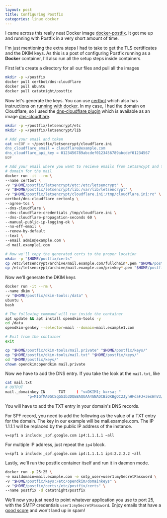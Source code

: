 ```yaml
---
layout: post
title: Configuring Postfix
categories: linux docker
---
```

I came across this really neat Docker image
[docker-postfix](https://github.com/catatnight/docker-postfix). It got me up
and running with Postfix in a very short amount of time.

I'm just mentioning the extra steps I had to take to get the TLS certificates
and the DKIM keys. As this is a post of configuring Postfix running as a
**Docker** container, I'll also run all the setup steps inside containers.

First let's create a directory for all our files and pull all the images

```bash
mkdir -p ~/postfix
docker pull certbot/dns-cloudflare
docker pull ubuntu
docker pull catatnight/postfix
```

Now let's generate the keys. You can use
[certbot](https://github.com/certbot/certbot) which also has instructions on
[running with docker](
https://certbot.eff.org/docs/install.html#running-with-docker). In my case, I
had the domain on Cloudflare, so I used the [dns-cloudflare plugin](
https://certbot-dns-cloudflare.readthedocs.io/en/stable/) which is available as
an image [dns-cloudflare](
https://hub.docker.com/r/certbot/dns-cloudflare).

```bash
mkdir -p ~/postfix/letsencrypt/etc
mkdir -p ~/postfix/letsencrypt/lib

# Add your email and token
cat <<EOF > ~/postfix/letsencrypt/cloudflare.ini
dns_cloudflare_email = cloudflare@example.com
dns_cloudflare_api_key = 0123456789abcdef0123456789abcdef01234567
EOF

# Add your email where you want to recieve emails from LetsEncypt and the
# domain for the mail
docker run -it --rm \
--name certbot \
-v "$HOME/postfix/letsencrypt/etc:/etc/letsencrypt" \
-v "$HOME/postfix/letsencrypt/lib:/var/lib/letsencrypt" \
-v "$HOME/postfix/letsencrypt/cloudflare.ini:/tmp/cloudflare.ini:ro" \
certbot/dns-cloudflare certonly \
--agree-tos \
--dns-cloudflare \
--dns-cloudflare-credentials /tmp/cloudflare.ini \
--dns-cloudflare-propagation-seconds 60 \
--manual-public-ip-logging-ok \
--no-eff-email \
--renew-by-default
--text \
--email admin@example.com \
-d mail.example1.com

# Now we'll copy the generated certs to the proper location
mkdir -p "$HOME/postfix/certs"
cp /etc/letsencrypt/archive/mail.example.com/fullchain*.pem "$HOME/postfix/certs/mail.example.com.crt"
cp /etc/letsencrypt/archive/mail.example.com/privkey*.pem "$HOME/postfix/certs/mail.example.com.key"
```

Now we'll generate the DKIM keys

```bash
docker run -it --rm \
--name dkim \
-v "$HOME/postfix/dkim-tools:/data" \
ubuntu \
bash

# The following command will run inside the container
apt update && apt install opendkim-tools -y
cd /data
opendkim-genkey --selector=mail --domain=mail.example1.com

# Exit from the container
exit

cp "$HOME/postfix/dkim-tools/mail.private" "$HOME/postfix/keys/"
cp "$HOME/postfix/dkim-tools/mail.txt" "$HOME/postfix/keys/"
cd "$HOME/postfix/keys/"
chown opendkim:opendkim mail.private
```

Now we have to add the DNS entry. If you take the look at the `mail.txt`, like

```bash
cat mail.txt
# OUTPUT
mail._domainkey IN      TXT     ( "v=DKIM1; k=rsa; "
          "p=MIGfMA0GCSqGSIb3DQEBAQUAA4GNADCBiQKBgQC2JynHFdaFJ+3esWnV3/ayG0rRAb8AxWa900ffYV22bpEYTO7WXAy5w1igWAEmtyzeRDlEngZAhw3GVQWsmSkydMTIvTNG9P1qXC+q23bxpq3yxxy8urqw42QusYV9n6HbU6dI6iNz0HJplQ95T6FFi7YAgzN8wuNCON0n9h9WSwIDAQAB" )  ; ----- DKIM key mail for mail.example.com
```

You will have to add the TXT entry in your domain's DNS records.


For SPF record, you need to add the following as the value of a TXT entry for
the domain. The key in our example will be mail.example.com. The IP 1.1.1.1 will
be replaced by the public IP address of the instance.

```
v=spf1 a include:_spf.google.com ip4:1.1.1.1 ~all
```

For multiple IP address, just repeat the `ip4` block.

```
v=spf1 a include:_spf.google.com ip4:1.1.1.1 ip4:2.2.2.2 ~all
```


Lastly, we'll run the postfix container itself and run it in daemon mode.

```bash
docker run -p 25:25 \
-e maildomain=mail.example.com -e smtp_user=user1:mySecretPassword \
-v "$HOME/postfix/keys:/etc/opendkim/domainkeys" \
-v "$HOME/postfix/certs:/etc/postfix/certs" \
--name postfix -d catatnight/postfix
```

We'll now you just need to point whatever application you use to port 25, with
the SMTP credentials `user1:mySecretPassword`. Enjoy emails that have a [good score](
https://www.mail-tester.com) and won't land up in spam!
